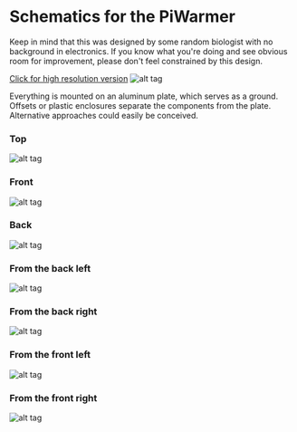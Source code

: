 # Schematics for the PiWarmer

Keep in mind that this was designed by some random biologist with no background in electronics. If you know what you're
doing and see obvious room for improvement, please don't feel constrained by this design.

[Click for high resolution version](https://raw.githubusercontent.com/jimrybarski/piwarmer/master/schematics/images/wiring.png)
![alt tag](https://github.com/jimrybarski/piwarmer/blob/master/schematics/images/wiring.png)

Everything is mounted on an aluminum plate, which serves as a ground. Offsets or plastic enclosures separate the
components from the plate. Alternative approaches could easily be conceived.

### Top
![alt tag](https://github.com/jimrybarski/piwarmer/blob/master/schematics/images/top.jpg)
### Front
![alt tag](https://github.com/jimrybarski/piwarmer/blob/master/schematics/images/front.jpg)
### Back
![alt tag](https://github.com/jimrybarski/piwarmer/blob/master/schematics/images/back.jpg)
### From the back left
![alt tag](https://github.com/jimrybarski/piwarmer/blob/master/schematics/images/from_back_left.jpg)
### From the back right
![alt tag](https://github.com/jimrybarski/piwarmer/blob/master/schematics/images/from_back_right.jpg)
### From the front left
![alt tag](https://github.com/jimrybarski/piwarmer/blob/master/schematics/images/from_front_left.jpg)
### From the front right
![alt tag](https://github.com/jimrybarski/piwarmer/blob/master/schematics/images/from_front_right.jpg)
